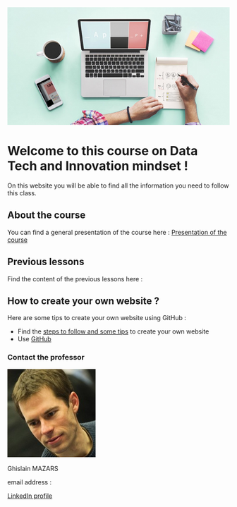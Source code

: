 <img src="Create-your-website.jpg">

# Welcome to this course on Data Tech and Innovation mindset !
On this website you will be able to find all the information you need to follow this class.


## About the course
You can find a general presentation of the course here :
[Presentation of the course](https://adelebnt.github.io/Presentation-of-the-course/)


## Previous lessons
Find the content of the previous lessons here :
[](url)


## How to create your own website ?
Here are some tips to create your own website using GitHub :
- Find the [steps to follow and some tips](https://adelebnt.github.io/Create-a-website-on-GitHub/) to create your own website
- Use [GitHub](https://github.com/)

### Contact the professor
<img src="Tech%20data...%20Ghislain%20Mazars.jpg">

Ghislain MAZARS

email address : 

[LinkedIn profile](https://fr.linkedin.com/in/ghislainmazars)
